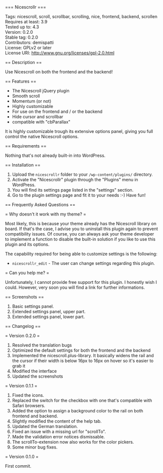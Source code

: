 === Nicescrollr ===

Tags: nicescroll, scroll, scrollbar, scrolling, nice, frontend, backend, scrollen  
Requires at least: 3.9  
Tested up to: 4.3  
Version: 0.2.0  
Stable tag: 0.2.0  
Contributors: demispatti  
License: GPLv2 or later  
License URI: http://www.gnu.org/licenses/gpl-2.0.html

== Description ==

Use Nicescroll on both the frontend and the backend!

== Features ==

+ The Nicescroll jQuery plugin
+ Smooth scroll
+ Momentum (or not)
+ Highly customizable
+ For use on the frontend and / or the backend
+ Hide cursor and scrollbar
+ compatible with "cbParallax"

It is highly customizable trough its extensive options panel, giving you full control the native Nicescroll options.

== Requirements ==

Nothing that's not already built-in into WordPress.

== Installation ==

1. Upload the `nicescrollr` folder to your `/wp-content/plugins/` directory.
2. Activate the "Nicescrollr" plugin through the "Plugins" menu in WordPress.
3. You will find its settings page listed in the "settings" section.
3. Go to the plugin settings page and fit it to your needs :-) Have fun!

== Frequently Asked Questions ==

= Why doesn't it work with my theme? =

Most likely, this is because your theme already has the Nicescroll library on board. If that's the case, I advise you to uninstall this plugin again to prevent compatibility issues. Of course, you can always ask your theme developer to implement a function to disable the built-in solution if you like to use this plugin and its options.

The capability required for being able to customize settings is the following:

* `nicescrollr_edit` - The user can change settings regarding this plugin.

= Can you help me? =

Unfortunately, I cannot provide free support for this plugin. I honestly wish I could. However, very soon you will find a link for further informations.

== Screenshots ==

1. Basic settings panel.
2. Extended settings panel, upper part.
3. Extended settings panel, lower part.

== Changelog ==

= Version 0.2.0 =

1. Resolved the translation bugs
2. Optimized the default settings for both the frontend and the backend
3. Implemented the nicescroll.plus-library.
   It basically widens the rail and the cursor if their width is below 16px to 16px on hover so it's easier to grab it
4. Modified the interface
5. Updated the screenshots

= Version 0.1.1 =

1. Fixed the icons.
2. Replaced the switch for the checkbox with one that's compatible with Safari browsers.
3. Added the option to assign a background color to the rail on both frontend and backend.
4. Slightly modified the content of the help tab.
5. Updated the German translation.
6. Fixed an issue with a missing url for "scrollTo".
7. Made the validation error notices dismissable.
8. The scrollTo-extension now also works for the color pickers.
8. Some minor bug fixes.

= Version 0.1.0 =

First commit.
